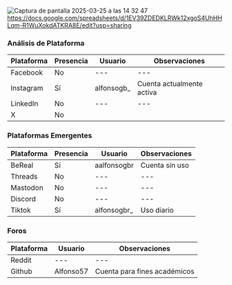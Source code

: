![Captura de pantalla 2025-03-25 a las 14 32 47](https://github.com/user-attachments/assets/01a5b82c-f1f6-416b-b78e-57751dd736da)
https://docs.google.com/spreadsheets/d/1EV39ZDEDKLRWk12xgoS4UhHHLqm-R1WuXokdATKRA8E/edit?usp=sharing

### Análisis de Plataforma 

| Plataforma | Presencia | Usuario                 | Observaciones                                      |
|------------|----------|-------------------------|----------------------------------------------------|
| Facebook   | No       | ---          | ---                         |
| Instagram  | Sí       | alfonsogb_             | Cuenta actualmente activa                         |
| LinkedIn   | No       | ---          | ---                         |
| X          | No    |          |                    |

### Plataformas Emergentes 

| Plataforma | Presencia | Usuario            | Observaciones          |
|------------|----------|--------------------|------------------------|
| BeReal     | Sí       | aalfonsogbr    | Cuenta sin uso      |
| Threads    | No       | ---                | ---                    |
| Mastodon   | No       | ---                | ---                    |
| Discord    | No       | ---               | ---            |
| Tiktok     | Sí       | alfonsogbr_     |Uso diario  |

### Foros 
| Plataforma | Usuario                 | Observaciones|
|------------|----------|-------------------------|
| Reddit   |  ---    | ---     |
| Github          | Alfonso57          | Cuenta para fines académicos  |
